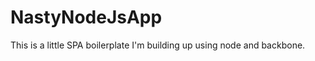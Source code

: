 NastyNodeJsApp
==============

This is a little SPA boilerplate I'm building up using node and backbone.
